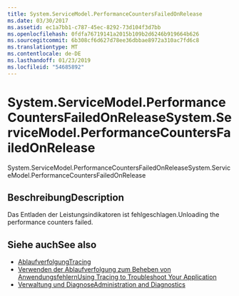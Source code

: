 ```yaml
---
title: System.ServiceModel.PerformanceCountersFailedOnRelease
ms.date: 03/30/2017
ms.assetid: ec1a7bb1-c787-45ec-8292-73d104f3d7bb
ms.openlocfilehash: 0fdfa76719141a2015b109b2d6246b919664b626
ms.sourcegitcommit: 6b308cf6d627d78ee36dbbae8972a310ac7fd6c8
ms.translationtype: MT
ms.contentlocale: de-DE
ms.lasthandoff: 01/23/2019
ms.locfileid: "54685892"
---
```

# <a name="systemservicemodelperformancecountersfailedonrelease"></a><span data-ttu-id="248d3-102">System.ServiceModel.PerformanceCountersFailedOnRelease</span><span class="sxs-lookup"><span data-stu-id="248d3-102">System.ServiceModel.PerformanceCountersFailedOnRelease</span></span>
<span data-ttu-id="248d3-103">System.ServiceModel.PerformanceCountersFailedOnRelease</span><span class="sxs-lookup"><span data-stu-id="248d3-103">System.ServiceModel.PerformanceCountersFailedOnRelease</span></span>  
  
## <a name="description"></a><span data-ttu-id="248d3-104">Beschreibung</span><span class="sxs-lookup"><span data-stu-id="248d3-104">Description</span></span>  
 <span data-ttu-id="248d3-105">Das Entladen der Leistungsindikatoren ist fehlgeschlagen.</span><span class="sxs-lookup"><span data-stu-id="248d3-105">Unloading the performance counters failed.</span></span>  
  
## <a name="see-also"></a><span data-ttu-id="248d3-106">Siehe auch</span><span class="sxs-lookup"><span data-stu-id="248d3-106">See also</span></span>
- [<span data-ttu-id="248d3-107">Ablaufverfolgung</span><span class="sxs-lookup"><span data-stu-id="248d3-107">Tracing</span></span>](../../../../../docs/framework/wcf/diagnostics/tracing/index.md)
- [<span data-ttu-id="248d3-108">Verwenden der Ablaufverfolgung zum Beheben von Anwendungsfehlern</span><span class="sxs-lookup"><span data-stu-id="248d3-108">Using Tracing to Troubleshoot Your Application</span></span>](../../../../../docs/framework/wcf/diagnostics/tracing/using-tracing-to-troubleshoot-your-application.md)
- [<span data-ttu-id="248d3-109">Verwaltung und Diagnose</span><span class="sxs-lookup"><span data-stu-id="248d3-109">Administration and Diagnostics</span></span>](../../../../../docs/framework/wcf/diagnostics/index.md)
